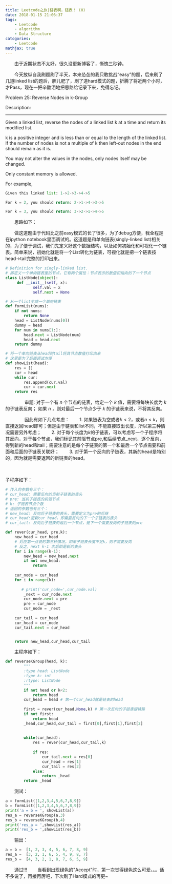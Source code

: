 ```yaml
---
title: Leetcode之旅|链表啊，链表！ (0)
date: 2018-01-15 21:06:37
tags: 
    - Leetcode
    - algorithm
    - Data Structure
catogories:
    - Leetcode
mathjax: true
---
```


　　由于近期状态不太好，很久没更新博客了，惭愧三秒钟。

　　今天放纵自我刷题刷了半天，本来怂怂的我只敢挑战“easy”的题，后来刷了几道linked list的题后，胆儿肥了，刷了道hard模式的题，折腾了将近两个小时，才Pass，现在一把辛酸泪地把思路给记录下来，免得忘记。

  Problem 25: Reverse Nodes in k-Group

  Description:

  ---

Given a linked list, reverse the nodes of a linked list k at a time and return its modified list.

k is a positive integer and is less than or equal to the length of the linked list. If the number of nodes is not a multiple of k then left-out nodes in the end should remain as it is.

You may not alter the values in the nodes, only nodes itself may be changed.

Only constant memory is allowed.

For example,
```python
Given this linked list: 1->2->3->4->5

For k = 2, you should return: 2->1->4->3->5

For k = 3, you should return: 3->2->1->4->5
```

　　思路如下：

　　做这道题由于代码比之前easy模式的长了很多，为了debug方便，我全程是在ipython notebook里面调试的。这道题是和单向链表(singly-linked list)相关的，为了便于调试，我们先定义好这个数据结构，以及如何初始化和可视化一个链表。简单来说，初始化就是将一个List转化为链表，可视化就是把一个链表按head->tail完整的打印出来。



```python
# Definition for singly-linked list.
# 即定义一个单向链表里的节点，它有两个属性：节点表示的数值和指向的下一个节点
class ListNode(object):
     def __init__(self, x):
            self.val = x
            self.next = None
```
```python
# 从一个list生成一个单向链表
def formList(nums):
    if not nums:
        return None
    head = ListNode(nums[0])
    dummy = head
    for num in nums[1:]:
        head.next = ListNode(num)
        head = head.next
    return dummy

# 将一个单向链表从head到tail将其节点数值打印出来
# 这里是为了后面调试方便
def showList(head):
    res = []
    cur = head
    while cur:
        res.append(cur.val)
        cur = cur.next
    return res
```
 <!-- more -->

　　
　　审题: 对于一个有 $n$ 个节点的链表，给定一个 $k$ 值，需要将每块长度为 $k$ 的子链表反向； 如果 $n%k != 0$ ，则对最后一个节点少于 $k$ 的子链表来说，不将其反向。

　　
　　因此有如下几点考虑：
　　1. 如果链表为空或者$k<2$，或者$n<k$，则直接返回head即可；但是由于链表和list不同，不能直接取出长度，所以第三种情况需要另外考虑；
　　2. 对于每个长度为$k$的子链表，可以考虑写一个子程序将其反向，对于每个节点，我们标记其前驱节点pre,和后续节点_next，逐个反向，得到新的head和tail；需要注意的是每个子链表的第一个和最后一个节点需要和前面和后面的子链表关联好；
　　3. 对于第一个反向的子链表，其新的head是特别的，因为就是需要返回的新链表的head。
　　

　　

  子程序如下：

```python
# 传入的参数有三个：
# cur_head: 需要反向的当前子链表的表头
# pre: 当前子链表的前驱节点
# k: 子链表节点个数
# 返回的参数也有三个：
# new_head: 反向后子链表的表头，需要定义为pre的后继
# cur_head:更新cur_head，即需要反向的下一个子链表的表头
# cur_tail: 反向后子链表的最后一个节点，是下一个需要反向的子链表的pre

def rever(cur_head, pre,k):
    new_head = cur_head
    # 对应第一点说的第三种情况，如果子链表长度不足k，则不需要反向
    # 反之，next k-1 次后即是新的表头
    for i in range(k-1):
        new_head = new_head.next
        if not new_head:
            return
    
    cur_node = cur_head
    for i in range(k):
        
       # print('cur_node=',cur_node.val)
        _next = cur_node.next
        cur_node.next = pre
        pre = cur_node
        cur_node = _next
        
    cur_tail = cur_head
    cur_head = cur_node
    cur_tail.next = cur_head


    return new_head,cur_head,cur_tail  
```

　　主程序如下：
```python
def reverseKGroup(head, k):
        """
        :type head: ListNode
        :type k: int
        :rtype: ListNode
        """
        if not head or k<2:
            return head
        cur_head = head # 第一个cur_head就是链表的head
        
        first = rever(cur_head,None,k) # 第一次反向的子链表很特殊
        if not first:
            return head
        _head,cur_head,cur_tail = first[0],first[1],first[2]
        
        
        while(cur_head):
            res = rever(cur_head,cur_tail,k)
           
            if res:
                cur_tail.next = res[0]
                cur_head = res[1]
                cur_tail = res[2]
            else:
                return _head
        return _head   
```

　　测试：
```python
a = formList([1,2,3,4,5,6,7,8,9])
b = formList([1,2,3,4,5,6,7,8,9])
print('a = b = ', showList(a))
res_a = reverseKGroup(a,3)
res_b = reverseKGroup(b,4)
print('res_a = ',showList(res_a))
print('res_b = ',showList(res_b))
```

　　输出：
```python
a = b =  [1, 2, 3, 4, 5, 6, 7, 8, 9]
res_a =  [3, 2, 1, 6, 5, 4, 9, 8, 7]
res_b =  [4, 3, 2, 1, 8, 7, 6, 5, 9]
```

　　通过!!!
　　当看到出现绿色的"Accept"时，第一次觉得绿色这么可爱。。。话不多说了，再接再厉吧，下次刷了Hard模式的再更~
